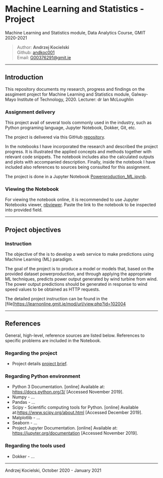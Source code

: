 # Machine Learning and Statistics - Project

Machine Learning and Statistics module, Data Analytics Course, GMIT 2020-2021

>Author: **Andrzej Kocielski**  
>Github: [andkoc001](https://github.com/andkoc001/)  
>Email: G00376291@gmit.ie

___

## Introduction

This repository documents my research, progress and findings on the assgiment project for Machine Learning and Statistics module, Galway-Mayo Institute of Technology, 2020. Lecturer: dr Ian McLoughlin

### Assignment delivery

This project avail of several tools commonly used in the industry, such as Python programing language, Jupyter Notebook, Dokker, Git, etc.

The project is delivered via this GitHub [repository](https://github.com/andkoc001/Machine-Learning-and-Statistics.git).

In the notebooks I have incorporated the research and described the project progress. It is illustrated the applied concepts and methods together with relevant code snippets. The notebook includes also the calculated outputs and plots with accompanied description. Finally, inside the notebook I have included also references to sources being consulted for this assignment.

The project is done in a Jupyter Notebook [Powerproduction_ML.ipynb](https://github.com/andkoc001/data_synthesis/blob/master/Powerproduction_ML.ipynb).

### Viewing the Notebook

For viewing the notebook online, it is recommended to use Jupyter Notebooks viewer, [nbviewer](https://nbviewer.jupyter.org/). Paste the link to the notebook to be inspected into provided field.

___

## Project objectives

### Instruction

The objective of the is to develop a web service to make predictions using Machine Learning (ML) paradigm.

The goal of the project is to produce a model or models that, based on the provided dataset powerproduction, and through applying the appropriate ML techniques, predicts power output generated by wind turbine from wind. The power output predictions should be generated in response to wind speed values to be obtained as HTTP requests.

The detailed project instruction can be found in the [file]<https://learnonline.gmit.ie/mod/url/view.php?id=102004>  

___

## References

General, high-level, reference sources are listed below. References to specific problems are included in the Notebook.

### Regarding the project

- Project details [project brief](https://github.com/andkoc001/Machine-Learning-and-Statistics/blob/main/assessment.pdf).

### Regarding Python environment

- Python 3 Documentation. [online] Available at: <https://docs.python.org/3/> [Accessed November 2019].
- Numpy - ...
- Pandas - ...
- Scipy - Scientific computing tools for Python.  [online] Available at:<https://www.scipy.org/about.html> [Accessed December 2019].
- Matplotlib - ...
- Seaborn - ...
- Project Jupyter Documentation. [online] Available at: <https://jupyter.org/documentation> [Accessed November 2019].

### Regarding the tools used

- Dokker - ...

___

Andrzej Kocielski, October 2020 - January 2021
